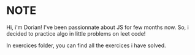 # NOTE

Hi, i'm Dorian! I've been passionnate about JS for few months now. So, i decided to practice algo in little problems on leet code!

In exercices folder, you can find all the exercices i have solved.